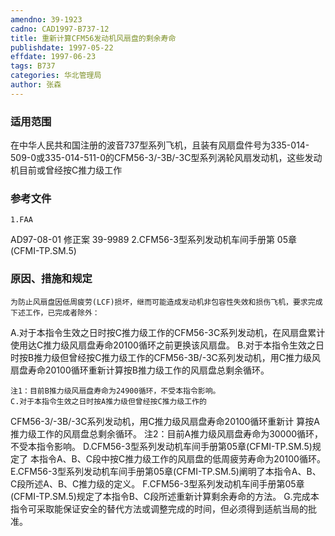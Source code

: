 ```yaml
---
amendno: 39-1923
cadno: CAD1997-B737-12
title: 重新计算CFM56发动机风扇盘的剩余寿命
publishdate: 1997-05-22
effdate: 1997-06-23
tags: B737
categories: 华北管理局
author: 张森
---
```


### 适用范围 
在中华人民共和国注册的波音737型系列飞机，且装有风扇盘件号为335-014-509-0或335-014-511-0的CFM56-3/-3B/-3C型系列涡轮风扇发动机，这些发动机目前或曾经按C推力级工作

### 参考文件
    1.FAA 
AD97-08-01 修正案 39-9989 
    2.CFM56-3型系列发动机车间手册第 05章(CFMI-TP.SM.5) 


### 原因、措施和规定 
    为防止风扇盘因低周疲劳(LCF)损坏，继而可能造成发动机非包容性失效和损伤飞机，要求完成下述工作，已完成者除外：
A.对于本指令生效之日时按C推力级工作的CFM56-3C系列发动机，在风扇盘累计使用达C推力级风扇盘寿命20100循环之前更换该风扇盘。 
    B.对于本指令生效之日时按B推力级但曾经按C推力级工作的CFM56-3B/-3C系列发动机，用C推力级风扇盘寿命20100循环重新计算按B推力级工作的风扇盘总剩余循环。 

    注1：目前B推力级风扇盘寿命为24900循环，不受本指令影响。           
    C.对于本指令生效之日时按A推力级但曾经按C推力级工作的
  
CFM56-3/-3B/-3C系列发动机，用C推力级风扇盘寿命20100循环重新计
算按A推力级工作的风扇盘总剩余循环。    注2：目前A推力级风扇盘寿命为30000循环，不受本指令影响。       D.CFM56-3型系列发动机车间手册第05章(CFMI-TP.SM.5)规定了
本指令A、B、C段中按C推力级工作的风扇盘的低周疲劳寿命为20100循环。     E.CFM56-3型系列发动机车间手册第05章(CFMI-TP.SM.5)阐明了本指令A、B、C段所述A、B、C推力级的定义。     F.CFM56-3型系列发动机车间手册第05章(CFMI-TP.SM.5)规定了本指令B、C段所述重新计算剩余寿命的方法。 
    G.完成本指令可采取能保证安全的替代方法或调整完成的时间，但必须得到适航当局的批准。
